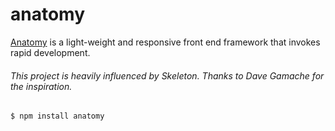 anatomy
=======

[Anatomy](http://niix.github.io/anatomy/) is a light-weight and responsive front end framework that invokes rapid development.
###### This project is heavily influenced by Skeleton.  Thanks to Dave Gamache for the inspiration.

`$ npm install anatomy`
